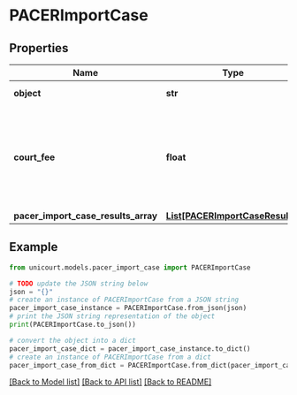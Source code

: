 # PACERImportCase


## Properties

Name | Type | Description | Notes
------------ | ------------- | ------------- | -------------
**object** | **str** | Name of the object | [default to 'PACERImportCase']
**court_fee** | **float** | Court Fee charged for the Find Case request. This is only applicable for Appeal Cases. | 
**pacer_import_case_results_array** | [**List[PACERImportCaseResults]**](PACERImportCaseResults.md) |  | 

## Example

```python
from unicourt.models.pacer_import_case import PACERImportCase

# TODO update the JSON string below
json = "{}"
# create an instance of PACERImportCase from a JSON string
pacer_import_case_instance = PACERImportCase.from_json(json)
# print the JSON string representation of the object
print(PACERImportCase.to_json())

# convert the object into a dict
pacer_import_case_dict = pacer_import_case_instance.to_dict()
# create an instance of PACERImportCase from a dict
pacer_import_case_from_dict = PACERImportCase.from_dict(pacer_import_case_dict)
```
[[Back to Model list]](../README.md#documentation-for-models) [[Back to API list]](../README.md#documentation-for-api-endpoints) [[Back to README]](../README.md)


